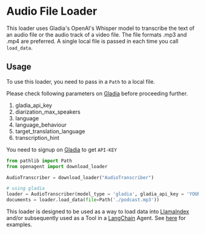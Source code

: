 # Audio File Loader

This loader uses Gladia's OpenAI's Whisper model to transcribe the text of an audio file or the audio track of a video file. The file formats .mp3 and .mp4 are preferred. A single local file is passed in each time you call `load_data`.

## Usage

To use this loader, you need to pass in a `Path` to a local file.

Please check following parameters on [Gladia](https://www.gladia.io/) before proceeding further.

1. gladia_api_key
2. diarization_max_speakers
3. language
4. language_behaviour
5. target_translation_language
6. transcription_hint

You need to signup on [Gladia](https://www.gladia.io/) to get `API-KEY`

```python
from pathlib import Path
from openagent import download_loader

AudioTranscriber = download_loader("AudioTranscriber")

# using gladia
loader = AudioTranscriber(model_type = 'gladia', gladia_api_key = 'YOUR API KEY')
documents = loader.load_data(file=Path('./podcast.mp3'))
```

This loader is designed to be used as a way to load data into [LlamaIndex](https://github.com/jerryjliu/gpt_index/tree/main/gpt_index) and/or subsequently used as a Tool in a [LangChain](https://github.com/hwchase17/langchain) Agent. See [here](https://github.com/emptycrown/llama-hub/tree/main) for examples.
